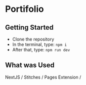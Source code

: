 # Portifolio

## Getting Started
* Clone the repository
* In the terminal, type: `npm i`
* After that, type: `npm run dev`

## What was Used
NextJS / Stitches / Pages Extension / 
